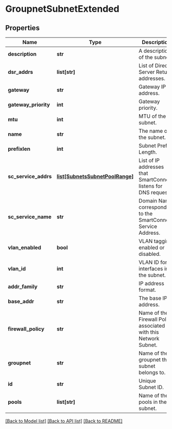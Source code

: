 # GroupnetSubnetExtended

## Properties
Name | Type | Description | Notes
------------ | ------------- | ------------- | -------------
**description** | **str** | A description of the subnet. | [optional] 
**dsr_addrs** | **list[str]** | List of Direct Server Return addresses. | [optional] 
**gateway** | **str** | Gateway IP address. | [optional] 
**gateway_priority** | **int** | Gateway priority. | [optional] 
**mtu** | **int** | MTU of the subnet. | [optional] 
**name** | **str** | The name of the subnet. | [optional] 
**prefixlen** | **int** | Subnet Prefix Length. | [optional] 
**sc_service_addrs** | [**list[SubnetsSubnetPoolRange]**](SubnetsSubnetPoolRange.md) | List of IP addresses that SmartConnect listens for DNS requests. | [optional] 
**sc_service_name** | **str** | Domain Name corresponding to the SmartConnect Service Address. | [optional] 
**vlan_enabled** | **bool** | VLAN tagging enabled or disabled. | [optional] 
**vlan_id** | **int** | VLAN ID for all interfaces in the subnet. | [optional] 
**addr_family** | **str** | IP address format. | [optional] 
**base_addr** | **str** | The base IP address. | [optional] 
**firewall_policy** | **str** | Name of the Firewall Policy associated with this Network Subnet. | [optional] 
**groupnet** | **str** | Name of the groupnet this subnet belongs to. | [optional] 
**id** | **str** | Unique Subnet ID. | [optional] 
**pools** | **list[str]** | Name of the pools in the subnet. | [optional] 

[[Back to Model list]](../README.md#documentation-for-models) [[Back to API list]](../README.md#documentation-for-api-endpoints) [[Back to README]](../README.md)


